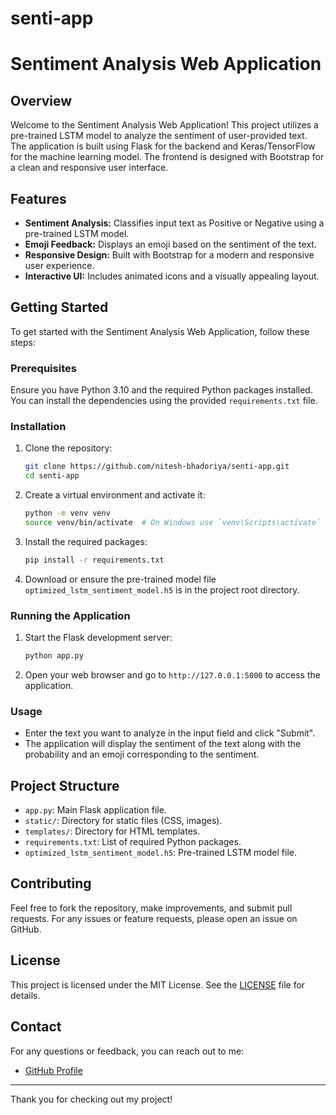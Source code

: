# senti-app
# Sentiment Analysis Web Application

## Overview

Welcome to the Sentiment Analysis Web Application! This project utilizes a pre-trained LSTM model to analyze the sentiment of user-provided text. The application is built using Flask for the backend and Keras/TensorFlow for the machine learning model. The frontend is designed with Bootstrap for a clean and responsive user interface.

## Features

- **Sentiment Analysis:** Classifies input text as Positive or Negative using a pre-trained LSTM model.
- **Emoji Feedback:** Displays an emoji based on the sentiment of the text.
- **Responsive Design:** Built with Bootstrap for a modern and responsive user experience.
- **Interactive UI:** Includes animated icons and a visually appealing layout.

## Getting Started

To get started with the Sentiment Analysis Web Application, follow these steps:

### Prerequisites

Ensure you have Python 3.10 and the required Python packages installed. You can install the dependencies using the provided `requirements.txt` file.

### Installation

1. Clone the repository:

    ```bash
    git clone https://github.com/nitesh-bhadoriya/senti-app.git
    cd senti-app
    ```

2. Create a virtual environment and activate it:

    ```bash
    python -m venv venv
    source venv/bin/activate  # On Windows use `venv\Scripts\activate`
    ```

3. Install the required packages:

    ```bash
    pip install -r requirements.txt
    ```

4. Download or ensure the pre-trained model file `optimized_lstm_sentiment_model.h5` is in the project root directory.

### Running the Application

1. Start the Flask development server:

    ```bash
    python app.py
    ```

2. Open your web browser and go to `http://127.0.0.1:5000` to access the application.

### Usage

- Enter the text you want to analyze in the input field and click "Submit".
- The application will display the sentiment of the text along with the probability and an emoji corresponding to the sentiment.

## Project Structure

- `app.py`: Main Flask application file.
- `static/`: Directory for static files (CSS, images).
- `templates/`: Directory for HTML templates.
- `requirements.txt`: List of required Python packages.
- `optimized_lstm_sentiment_model.h5`: Pre-trained LSTM model file.

## Contributing

Feel free to fork the repository, make improvements, and submit pull requests. For any issues or feature requests, please open an issue on GitHub.

## License

This project is licensed under the MIT License. See the [LICENSE](LICENSE) file for details.

## Contact

For any questions or feedback, you can reach out to me:

- [GitHub Profile](https://github.com/nitesh-bhadoriya/senti-app/tree/main)

---

Thank you for checking out my project!
